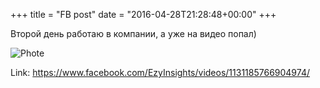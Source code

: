 +++
title = "FB post"
date = "2016-04-28T21:28:48+00:00"
+++

Второй день работаю в компании, а уже на видео попал)

![Phote](https://scontent.xx.fbcdn.net/v/t15.0-10/s130x130/12720121_1131188790238005_1712683102_n.jpg?oh=b8a6bb5ff685c1f69914678ad8d22c99&oe=5966B0A1)


Link: https://www.facebook.com/EzyInsights/videos/1131185766904974/
